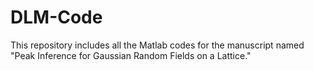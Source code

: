# DLM-Code

This repository includes all the Matlab codes for the manuscript named "Peak Inference for Gaussian Random Fields on a Lattice." 
